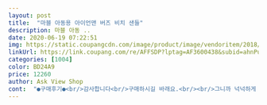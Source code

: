 ```yaml
---
layout: post 
title:  "마블 아동용 아이언맨 버즈 비치 샌들" 
description: 마블 아동 ..
date: 2020-06-19 07:22:51 
img: https://static.coupangcdn.com/image/product/image/vendoritem/2018/12/11/3684650435/d3fb2097-4910-4eb1-9a25-4de88245c042.jpg 
linkUrl: https://link.coupang.com/re/AFFSDP?lptag=AF3600438&subid=ahnPublicAsk&pageKey=89844942&itemId=280303816&vendorItemId=3684650435&traceid=V0-113-ea59e0dc1174438f 
categories: [1004] 
color: BD24A9 
price: 12260 
author: Ask View Shop 
cont:  "●구매후기●<br/>감사합니다<br/>구매하시길 바래요.<br/><br/>그니까 넉넉하게 잘맞네요.<br/><br/>그리고 끈을 발뒤로 내려서 샌들처럼 신기면 딱맞아요.<br/><br/>그에 비해 신발이 닳지도 않고 넘 멀쩡하네요<br/> -<br/>기존에 신고있던크록스 종류의신발 190짜리하고 비교 샷올려봅니다 기존에 가지구 있는 신발은 발이.<br/>작아보여요 근데 이신발은<br/>남아 6살 아디다스 슈퍼스타 190넉넉신는아입니다 딱맞게 신길라면 180신겨야하는데 욕심부려서 200시켰드니 많이 크네요 그리고 발이 작아보이는 신발은아니예요<br/>남자애가 다른 또래에 비해 얌전하긴 하나 발이 얌전하진 않아서.<br/>.<br/><br/>내년엔 뒤쪽 앞으로 띠를 올려서 슬리퍼용으로 신길듯 싶네요 ㅎㅎ<br/>너무 편하다고 밖에서 신는걸 또 사달래요... <br/>.<br/>아... <br/><br/>다들 작다는 말이 많길래 사이즈 업했습니다.<br/><br/>둘째사준건데 첫째 여자애도 사달라고 난리네요;<br/>발볼 조금넓은 남자아이인데, 볼자체는 넉넉하게나온편이나 크기자체는 사이즈 업꼭하시고<br/>발볼이 곡선이 없는통짜이구요 크록스종류도 발이.<br/>커보이는종류랍니다 그리고 이런종류에 신발이 신발 밑부분은 엄청 미끄러운데 이건 너무 좋게 되있드라구요그점엔 마음에 들었습니다  크다 작다 말들이 많던데 정싸이즈같습니다 참고하시라고 원래 상품 평 이런거 잘안적는데  저처럼 상품평 읽어보고 사시는 분들께 조금이나마  도움되시라고글올려봅니다 큰싸이즈는 쟁여두둬따가 나중에 신기고 작은싸이즈로 다시 시켜야겠어요 ㅋㅋ<br/>불량도 아니고, 스티커는 아닌거 같은데 뭔가 떼지거나 그러는것 없고 망가지는것도 없어요.<br/><br/>샌들로 신길거면 두사이즈 업하세요<br/> -<br/>슬리퍼로 신길거면 한사이즈 업하시고<br/>신발 상태를 체크했는데 멀쩡했고 깔끔했습니다.<br/><br/>실사용 1달뒤 올린 후기에요.<br/><br/>아 제일중요한 사이즈!<br/>아이가 좋아하고.<br/> 잘신고다니고.<br/> 4세.<br/> 160 신는 살없는 아이라 약간 헐렁해서.<br/> 샌들로 올려서 신기고잇어요 신고 뛰어도 문제없네요^^<br/>어린이집 옥상에서 신는다길래 하나 사서 한달 밖에서 신기다가 보낸건데,<br/>어린이집에 보내고 나니 저걸 왜 밖에서 신으면 안되냐고 울고불고 떼쓰고.<br/>.<br/><br/>어마무시하게 발을 움직이는 아이인데<br/>와... <br/> 울애기 환장합니다<br/> -<br/>이쁘네요.<br/>.<br/>가성비 최고같아요<br/>저는 한사이즈 업해서 샌들용으론 이번년도만 신길것 같고,<br/>진짜 바닥도 잘 안 미끌리겠어요<br/>참고로 어린이집 옥상으로 보내기전 밖에서 충분히 신기고 보낸거라<br/>퀄리티는 가격대비 아주 만족이에요.<br/><br/>감사합니다<br/>구매하시길 바래요.<br/><br/>그니까 넉넉하게 잘맞네요.<br/><br/>그리고 끈을 발뒤로 내려서 샌들처럼 신기면 딱맞아요.<br/><br/>그에 비해 신발이 닳지도 않고 넘 멀쩡하네요<br/> -<br/>기존에 신고있던크록스 종류의신발 190짜리하고 비교 샷올려봅니다 기존에 가지구 있는 신발은 발이.<br/>작아보여요 근데 이신발은<br/>남아 6살 아디다스 슈퍼스타 190넉넉신는아입니다 딱맞게 신길라면 180신겨야하는데 욕심부려서 200시켰드니 많이 크네요 그리고 발이 작아보이는 신발은아니예요<br/>남자애가 다른 또래에 비해 얌전하긴 하나 발이 얌전하진 않아서.<br/>.<br/><br/>내년엔 뒤쪽 앞으로 띠를 올려서 슬리퍼용으로 신길듯 싶네요 ㅎㅎ<br/>너무 편하다고 밖에서 신는걸 또 사달래요... <br/>.<br/>아... <br/><br/>다들 작다는 말이 많길래 사이즈 업했습니다.<br/><br/>둘째사준건데 첫째 여자애도 사달라고 난리네요;<br/>발볼 조금넓은 남자아이인데, 볼자체는 넉넉하게나온편이나 크기자체는 사이즈 업꼭하시고<br/>발볼이 곡선이 없는통짜이구요 크록스종류도 발이.<br/>커보이는종류랍니다 그리고 이런종류에 신발이 신발 밑부분은 엄청 미끄러운데 이건 너무 좋게 되있드라구요그점엔 마음에 들었습니다  크다 작다 말들이 많던데 정싸이즈같습니다 참고하시라고 원래 상품 평 이런거 잘안적는데  저처럼 상품평 읽어보고 사시는 분들께 조금이나마  도움되시라고글올려봅니다 큰싸이즈는 쟁여두둬따가 나중에 신기고 작은싸이즈로 다시 시켜야겠어요 ㅋㅋ<br/>불량도 아니고, 스티커는 아닌거 같은데 뭔가 떼지거나 그러는것 없고 망가지는것도 없어요.<br/><br/>샌들로 신길거면 두사이즈 업하세요<br/> -<br/>슬리퍼로 신길거면 한사이즈 업하시고<br/>신발 상태를 체크했는데 멀쩡했고 깔끔했습니다.<br/><br/>실사용 1달뒤 올린 후기에요.<br/><br/>아 제일중요한 사이즈!<br/>아이가 좋아하고.<br/> 잘신고다니고.<br/> 4세.<br/> 160 신는 살없는 아이라 약간 헐렁해서.<br/> 샌들로 올려서 신기고잇어요 신고 뛰어도 문제없네요^^<br/>어린이집 옥상에서 신는다길래 하나 사서 한달 밖에서 신기다가 보낸건데,<br/>어린이집에 보내고 나니 저걸 왜 밖에서 신으면 안되냐고 울고불고 떼쓰고.<br/>.<br/><br/>어마무시하게 발을 움직이는 아이인데<br/>와... <br/> 울애기 환장합니다<br/> -<br/>이쁘네요.<br/>.<br/>가성비 최고같아요<br/>저는 한사이즈 업해서 샌들용으론 이번년도만 신길것 같고,<br/>진짜 바닥도 잘 안 미끌리겠어요<br/>참고로 어린이집 옥상으로 보내기전 밖에서 충분히 신기고 보낸거라<br/>퀄리티는 가격대비 아주 만족이에요.<br/><br/>감사합니다<br/>구매하시길 바래요.<br/><br/>그니까 넉넉하게 잘맞네요.<br/><br/>그리고 끈을 발뒤로 내려서 샌들처럼 신기면 딱맞아요.<br/><br/>그에 비해 신발이 닳지도 않고 넘 멀쩡하네요<br/> -<br/>기존에 신고있던크록스 종류의신발 190짜리하고 비교 샷올려봅니다 기존에 가지구 있는 신발은 발이.<br/>작아보여요 근데 이신발은<br/>남아 6살 아디다스 슈퍼스타 190넉넉신는아입니다 딱맞게 신길라면 180신겨야하는데 욕심부려서 200시켰드니 많이 크네요 그리고 발이 작아보이는 신발은아니예요<br/>남자애가 다른 또래에 비해 얌전하긴 하나 발이 얌전하진 않아서.<br/>.<br/><br/>내년엔 뒤쪽 앞으로 띠를 올려서 슬리퍼용으로 신길듯 싶네요 ㅎㅎ<br/>너무 편하다고 밖에서 신는걸 또 사달래요... <br/>.<br/>아... <br/><br/>다들 작다는 말이 많길래 사이즈 업했습니다.<br/><br/>둘째사준건데 첫째 여자애도 사달라고 난리네요;<br/>발볼 조금넓은 남자아이인데, 볼자체는 넉넉하게나온편이나 크기자체는 사이즈 업꼭하시고<br/>발볼이 곡선이 없는통짜이구요 크록스종류도 발이.<br/>커보이는종류랍니다 그리고 이런종류에 신발이 신발 밑부분은 엄청 미끄러운데 이건 너무 좋게 되있드라구요그점엔 마음에 들었습니다  크다 작다 말들이 많던데 정싸이즈같습니다 참고하시라고 원래 상품 평 이런거 잘안적는데  저처럼 상품평 읽어보고 사시는 분들께 조금이나마  도움되시라고글올려봅니다 큰싸이즈는 쟁여두둬따가 나중에 신기고 작은싸이즈로 다시 시켜야겠어요 ㅋㅋ<br/>불량도 아니고, 스티커는 아닌거 같은데 뭔가 떼지거나 그러는것 없고 망가지는것도 없어요.<br/><br/>샌들로 신길거면 두사이즈 업하세요<br/> -<br/>슬리퍼로 신길거면 한사이즈 업하시고<br/>신발 상태를 체크했는데 멀쩡했고 깔끔했습니다.<br/><br/>실사용 1달뒤 올린 후기에요.<br/><br/>아 제일중요한 사이즈!<br/>아이가 좋아하고.<br/> 잘신고다니고.<br/> 4세.<br/> 160 신는 살없는 아이라 약간 헐렁해서.<br/> 샌들로 올려서 신기고잇어요 신고 뛰어도 문제없네요^^<br/>어린이집 옥상에서 신는다길래 하나 사서 한달 밖에서 신기다가 보낸건데,<br/>어린이집에 보내고 나니 저걸 왜 밖에서 신으면 안되냐고 울고불고 떼쓰고.<br/>.<br/><br/>어마무시하게 발을 움직이는 아이인데<br/>와... <br/> 울애기 환장합니다<br/> -<br/>이쁘네요.<br/>.<br/>가성비 최고같아요<br/>저는 한사이즈 업해서 샌들용으론 이번년도만 신길것 같고,<br/>진짜 바닥도 잘 안 미끌리겠어요<br/>참고로 어린이집 옥상으로 보내기전 밖에서 충분히 신기고 보낸거라<br/>퀄리티는 가격대비 아주 만족이에요.<br/><br/>" 
---
```

